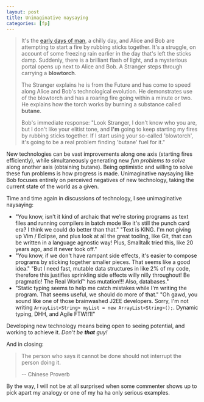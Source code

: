 ```yaml
---
layout: post
title: Unimaginative naysaying
categories: [fp]
---
```


> It's the [early days of man](https://www.youtube.com/watch?v=U2iiPpcwfCA), a chilly day, and Alice and Bob are attempting to start a fire by rubbing sticks together. It's a struggle, on account of some freezing rain earlier in the day that's left the sticks damp. Suddenly, there is a brilliant flash of light, and a mysterious portal opens up next to Alice and Bob. A Stranger steps through carrying a __blowtorch__.
> 
> The Stranger explains he is from the Future and has come to speed along Alice and Bob's technological evolution. He demonstrates use of the blowtorch and has a roaring fire going within a minute or two. He explains how the torch works by burning a substance called __butane__.
>
> Bob's immediate response: "Look Stranger, I don't know who you are, but I don't like your elitist tone, and __I'm__ going to keep starting my fires by rubbing sticks together. If I start using your so-called 'blowtorch', it's going to be a real problem finding 'butane' fuel for it."

New technologies can be vast improvements along one axis (starting fires efficiently), while simultaneously generating new _fun problems to solve_ along another axis (obtaining butane). Being optimistic and willing to solve these fun problems is how progress is made. Unimaginative naysaying like Bob focuses entirely on perceived negatives of new technology, taking the current state of the world as a given.

Time and time again in discussions of technology, I see unimaginative naysaying:

* "You know, isn't it kind of archaic that we're storing programs as text files and running compilers in batch mode like it's still the punch card era? I think we could do better than that." "Text is KING. I'm not giving up Vim / Eclipse, and plus look at all the great tooling, like Git, that can be written in a language agnostic way! Plus, Smalltalk tried this, like 20 years ago, and it never took off."
* "You know, if we don't have rampant side effects, it's easier to compose programs by sticking together smaller pieces. That seems like a good idea." "But I need fast, mutable data structures in like 2% of my code, therefore this justifies sprinkling side effects willy nilly throughout! Be pragmatic! The Real World™ has mutation!!! Also, databases."
* "Static typing seems to help me catch mistakes while I'm writing the program. That seems useful, we should do more of that." "Oh gawd, you sound like one of those brainwashed J2EE developers. Sorry, I'm not writing `ArrayList<String> myList = new ArrayList<String>();`. Dynamic typing, DHH, and Agile FTW!!1!"

Developing new technology means being open to seeing potential, and working to achieve it. _Don't be **that** guy!_

And in closing:

> The person who says it cannot be done should not interrupt the person doing it.
> 
> -- Chinese Proverb

By the way, I will not be at all surprised when some commenter shows up to pick apart my analogy or one of my ha ha only serious examples.
